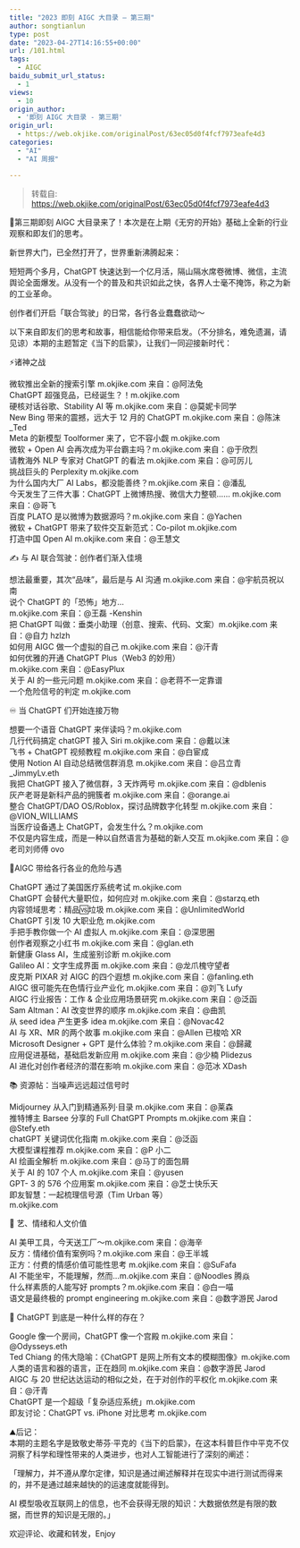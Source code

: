 ```yaml
---
title: "2023 即刻 AIGC 大目录 – 第三期"
author: songtianlun
type: post
date: "2023-04-27T14:16:55+00:00"
url: /101.html
tags:
  - AIGC
baidu_submit_url_status:
  - 1
views:
  - 10
origin_author:
  - '即刻 AIGC 大目录 - 第三期'
origin_url:
  - https://web.okjike.com/originalPost/63ec05d0f4fcf7973eafe4d3
categories:
  - "AI"
  - "AI 周报"

---
```

> 转载自: <a href=https://web.okjike.com/originalPost/63ec05d0f4fcf7973eafe4d3 target=_blank  rel=nofollow>https://web.okjike.com/originalPost/63ec05d0f4fcf7973eafe4d3</a>

🧵第三期即刻 AIGC 大目录来了！本次是在上期《无穷的开始》基础上全新的行业观察和即友们的思考。

新世界大门，已全然打开了，世界重新沸腾起来：

短短两个多月，ChatGPT 快速达到一个亿月活，隔山隔水席卷微博、微信，主流舆论全面爆发。从没有一个的普及和共识如此之快，各界人士毫不掩饰，称之为新的工业革命。

创作者们开启「联合驾驶」的日常，各行各业蠢蠢欲动～

以下来自即友们的思考和故事，相信能给你带来启发。（不分排名，难免遗漏，请见谅）本期的主题暂定《当下的启蒙》，让我们一同迎接新时代：

⚡️诸神之战 

微软推出全新的搜索引擎 m.okjike.com 来自：@阿法兔  
ChatGPT 超强竞品，已经诞生？！m.okjike.com  
硬核对话谷歌、Stability AI 等 m.okjike.com 来自：@莫妮卡同学  
New Bing 带来的震撼，远大于 12 月的 ChatGPT m.okjike.com 来自：@陈沫_Ted  
Meta 的新模型 Toolformer 来了，它不容小觑 m.okjike.com  
微软 + Open AI 会再次成为平台霸主吗？m.okjike.com 来自：@于欣烈  
请教海外 NLP 专家对 ChatGPT 的看法 m.okjike.com 来自：@可厉儿  
挑战巨头的 Perplexity m.okjike.com  
为什么国内大厂 AI Labs，都没能善终？m.okjike.com 来自：@潘乱  
今天发生了三件大事：ChatGPT 上微博热搜、微信大力整顿…… m.okjike.com 来自：@哥飞  
百度 PLATO 是以微博为数据源吗？m.okjike.com 来自：@Yachen  
微软 + ChatGPT 带来了软件交互新范式：Co-pilot m.okjike.com  
打造中国 Open AI m.okjike.com 来自：@王慧文 

✍️ 与 AI 联合驾驶：创作者们渐入佳境 

想法最重要，其次“品味”，最后是与 AI 沟通 m.okjike.com 来自：@宇航员祝以南  
说个 ChatGPT 的「恐怖」地方…  
m.okjike.com 来自：@王磊 -Kenshin  
把 ChatGPT 叫做：垂类小助理（创意、搜索、代码、文案）m.okjike.com 来自：@自力 hzlzh  
如何用 AIGC 做一个虚拟的自己 m.okjike.com 来自：@汗青  
如何优雅的开通 ChatGPT Plus（Web3 的妙用）  
m.okjike.com 来自：@EasyPlux  
关于 AI 的一些元问题 m.okjike.com 来自：@老蒋不一定靠谱  
一个危险信号的判定 m.okjike.com

♾️ 当 ChatGPT 们开始连接万物 

想要一个语音 ChatGPT 来伴读吗？m.okjike.com  
几行代码搞定 chatGPT 接入 Siri m.okjike.com 来自：@戴以沫  
飞书 + ChatGPT 视频教程 m.okjike.com 来自：@白宦成  
使用 Notion AI 自动总结微信群消息 m.okjike.com 来自：@吕立青_JimmyLv.eth  
我把 ChatGPT 接入了微信群，3 天炸两号 m.okjike.com 来自：@dblenis  
灰产老哥是新科产品的拥簇者 m.okjike.com 来自：@orange.ai  
整合 ChatGPT/DAO OS/Roblox，探讨品牌数字化转型 m.okjike.com 来自：@VION_WILLIAMS  
当医疗设备遇上 ChatGPT，会发生什么？m.okjike.com  
不仅是内容生成，而是一种以自然语言为基础的新人交互 m.okjike.com 来自：@老司刘师傅 ovo

🚀AIGC 带给各行各业的危险与遇 

ChatGPT 通过了美国医疗系统考试 m.okjike.com  
ChatGPT 会替代大量职位，如何应对 m.okjike.com 来自：@starzq.eth  
内容领域思考：精品🆚垃圾 m.okjike.com 来自：@UnlimitedWorld  
ChatGPT 引发 10 大职业危 m.okjike.com  
手把手教你做一个 AI 虚拟人 m.okjike.com 来自：@深思圈  
创作者观察之小红书 m.okjike.com 来自：@glan.eth  
新健康 Glass AI，生成鉴别诊断 m.okjike.com  
Galileo AI：文字生成界面 m.okjike.com 来自：@龙爪槐守望者  
皮克斯 PIXAR 对 AIGC 的四个遐想 m.okjike.com 来自：@fanling.eth  
AIGC 很可能先在色情行业产业化 m.okjike.com 来自：@刘飞 Lufy  
AIGC 行业报告：工作 & 企业应用场景研究 m.okjike.com 来自：@泛函  
Sam Altman：AI 改变世界的顺序 m.okjike.com 来自：@曲凯  
从 seed idea 产生更多 idea m.okjike.com 来自：@Novac42  
AI 与 XR、MR 的两个故事 m.okjike.com 来自：@Allen 已梭哈 XR  
Microsoft Designer + GPT 是什么体验？m.okjike.com 来自：@歸藏  
应用促进基础，基础启发新应用 m.okjike.com 来自：@少楠 Plidezus  
AI 进化对创作者经济的潜在影响 m.okjike.com 来自：@范冰 XDash

📚 资源帖：当噪声远远超过信号时 

Midjourney 从入门到精通系列·目录 m.okjike.com 来自：@莱森  
推特博主 Barsee 分享的 Full ChatGPT Prompts m.okjike.com 来自：@Stefy.eth  
chatGPT 关键词优化指南 m.okjike.com 来自：@泛函  
大模型课程推荐 m.okjike.com 来自：@P 小二  
AI 绘画全解析 m.okjike.com 来自：@马丁的面包屑  
关于 AI 的 107 个人 m.okjike.com 来自：@yusen  
GPT- 3 的 576 个应用案 m.okjike.com 来自：@芝士快乐天  
即友智慧：一起梳理信号源（Tim Urban 等）  
m.okjike.com

🎵 艺、情绪和人文价值 

AI 美甲工具，今天送工厂～m.okjike.com 来自：@海辛  
反方：情绪价值有案例吗？m.okjike.com 来自：@王半城  
正方：付费的情感价值可能性思考 m.okjike.com 来自：@SuFafa  
AI 不能坐牢，不能理解，然而…m.okjike.com 来自：@Noodles 腾焱  
什么样素质的人能写好 prompts？m.okjike.com 来自：@白一喵  
语文是最终极的 prompt engineering m.okjike.com 来自：@数字游民 Jarod

🦜 ChatGPT 到底是一种什么样的存在？

Google 像一个房间，ChatGPT 像一个宫殿 m.okjike.com 来自：@Odysseys.eth  
Ted Chiang 的伟大隐喻：《ChatGPT 是网上所有文本的模糊图像》m.okjike.com  
人类的语言和器的语言，正在趋同 m.okjike.com 来自：@数字游民 Jarod  
AIGC 与 20 世纪达达运动的相似之处，在于对创作的平权化 m.okjike.com 来自：@汗青  
ChatGPT 是一个超级「复杂适应系统」m.okjike.com  
即友讨论：ChatGPT vs. iPhone 对比思考 m.okjike.com

⛰️后记：  
本期的主题名字是致敬史蒂芬·平克的《当下的启蒙》，在这本科普巨作中平克不仅洞察了科学和理性带来的人类进步，也对人工智能进行了深刻的阐述：

「理解力，并不遵从摩尔定律，知识是通过阐述解释并在现实中进行测试而得来的，并不是通过越来越快的的运速度就能得到。

AI 模型吸收互联网上的信息，也不会获得无限的知识：大数据依然是有限的数据，而世界的知识是无限的。」

欢迎评论、收藏和转发，Enjoy
